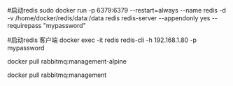 #启动redis
sudo docker run -p 6379:6379 --restart=always --name redis  -d  -v /home/docker/redis/data:/data redis redis-server --appendonly yes  --requirepass "mypassword"

#启动redis 客户端
docker exec -it  redis redis-cli -h 192.168.1.80 -p mypassword




docker pull rabbitmq:management-alpine

docker pull rabbitmq:management
